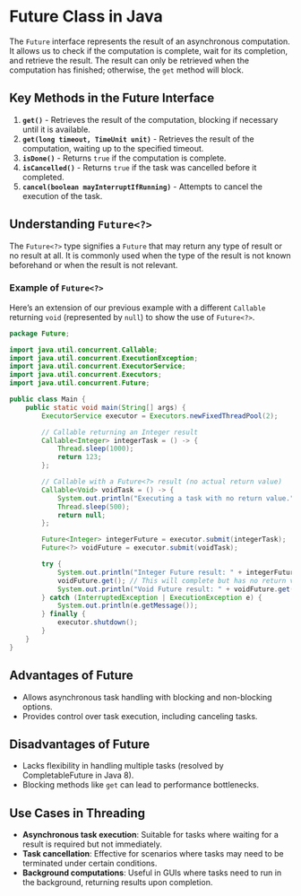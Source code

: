 # Future Class in Java

The `Future` interface represents the result of an asynchronous computation. It allows us to check if the computation is complete, wait for its completion, and retrieve the result. The result can only be retrieved when the computation has finished; otherwise, the `get` method will block.

## Key Methods in the Future Interface

1. **`get()`** - Retrieves the result of the computation, blocking if necessary until it is available.
2. **`get(long timeout, TimeUnit unit)`** - Retrieves the result of the computation, waiting up to the specified timeout.
3. **`isDone()`** - Returns `true` if the computation is complete.
4. **`isCancelled()`** - Returns `true` if the task was cancelled before it completed.
5. **`cancel(boolean mayInterruptIfRunning)`** - Attempts to cancel the execution of the task.

## Understanding `Future<?>`

The `Future<?>` type signifies a `Future` that may return any type of result or no result at all. It is commonly used when the type of the result is not known beforehand or when the result is not relevant.

### Example of `Future<?>`

Here’s an extension of our previous example with a different `Callable` returning `void` (represented by `null`) to show the use of `Future<?>`.

```java
package Future;

import java.util.concurrent.Callable;
import java.util.concurrent.ExecutionException;
import java.util.concurrent.ExecutorService;
import java.util.concurrent.Executors;
import java.util.concurrent.Future;

public class Main {
    public static void main(String[] args) {
        ExecutorService executor = Executors.newFixedThreadPool(2);

        // Callable returning an Integer result
        Callable<Integer> integerTask = () -> {
            Thread.sleep(1000);
            return 123;
        };

        // Callable with a Future<?> result (no actual return value)
        Callable<Void> voidTask = () -> {
            System.out.println("Executing a task with no return value.");
            Thread.sleep(500);
            return null;
        };

        Future<Integer> integerFuture = executor.submit(integerTask);
        Future<?> voidFuture = executor.submit(voidTask);

        try {
            System.out.println("Integer Future result: " + integerFuture.get());
            voidFuture.get(); // This will complete but has no return value
            System.out.println("Void Future result: " + voidFuture.get());
        } catch (InterruptedException | ExecutionException e) {
            System.out.println(e.getMessage());
        } finally {
            executor.shutdown();
        }
    }
}
```
## Advantages of Future

- Allows asynchronous task handling with blocking and non-blocking options.
- Provides control over task execution, including canceling tasks.

## Disadvantages of Future

- Lacks flexibility in handling multiple tasks (resolved by CompletableFuture in Java 8).
- Blocking methods like `get` can lead to performance bottlenecks.

## Use Cases in Threading

- **Asynchronous task execution**: Suitable for tasks where waiting for a result is required but not immediately.
- **Task cancellation**: Effective for scenarios where tasks may need to be terminated under certain conditions.
- **Background computations**: Useful in GUIs where tasks need to run in the background, returning results upon completion.
